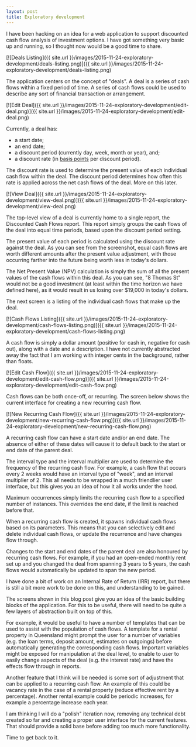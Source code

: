 ```yaml
---
layout: post
title: Exploratory development
---
```


I have been hacking on an idea for a web application to support discounted cash
flow analysis of investment options. I have got something very basic up and
running, so I thought now would be a good time to share.

[![Deals Listing]({{ site.url }}/images/2015-11-24-exploratory-development/deals-listing.png)]({{ site.url }}/images/2015-11-24-exploratory-development/deals-listing.png)

The application centers on the concept of "deals". A deal is a series of cash
flows within a fixed period of time. A series of cash flows could be used to
describe any sort of financial transaction or arrangement.

[![Edit Deal]({{ site.url }}/images/2015-11-24-exploratory-development/edit-deal.png)]({{ site.url }}/images/2015-11-24-exploratory-development/edit-deal.png)

Currently, a deal has:

- a start date;
- an end date;
- a discount period (currently day, week, month or year), and;
- a discount rate (in [basis
  points](https://en.wikipedia.org/wiki/Basis_point) per discount period).

The discount rate is used to determine the present value of each individual
cash flow within the deal. The discount period determines how often this rate
is applied across the net cash flows of the deal. More on this later.

[![View Deal]({{ site.url }}/images/2015-11-24-exploratory-development/view-deal.png)]({{ site.url }}/images/2015-11-24-exploratory-development/view-deal.png)

The top-level view of a deal is currently home to a single report, the
Discounted Cash Flows report. This report simply groups the cash flows of the
deal into equal time periods, based upon the discount period setting.

The present value of each period is calculated using the discount rate against
the deal. As you can see from the screenshot, equal cash flows are worth
different amounts after the present value adjustment, with those occurring
farther into the future being worth less in today's dollars.

The Net Present Value (NPV) calculation is simply the sum of all the present
values of the cash flows within this deal. As you can see, "8 Thomas St" would
not be a good investment (at least within the time horizon we have defined
here), as it would result in us losing over $19,000 in today's dollars.

The next screen is a listing of the individual cash flows that make up the
deal.

[![Cash Flows Listing]({{ site.url }}/images/2015-11-24-exploratory-development/cash-flows-listing.png)]({{ site.url }}/images/2015-11-24-exploratory-development/cash-flows-listing.png)

A cash flow is simply a dollar amount (positive for cash in, negative for cash
out), along with a date and a description. I have not currently abstracted away
the fact that I am working with integer cents in the background, rather than
floats.

[![Edit Cash Flow]({{ site.url }}/images/2015-11-24-exploratory-development/edit-cash-flow.png)]({{ site.url }}/images/2015-11-24-exploratory-development/edit-cash-flow.png)

Cash flows can be both once-off, or recurring. The screen below shows the
current interface for creating a new recurring cash flow.

[![New Recurring Cash Flow]({{ site.url }}/images/2015-11-24-exploratory-development/new-recurring-cash-flow.png)]({{ site.url }}/images/2015-11-24-exploratory-development/new-recurring-cash-flow.png)

A recurring cash flow can have a start date and/or an end date. The absence of
either of these dates will cause it to default back to the start or end date of
the parent deal.

The interval type and the interval multiplier are used to determine the
frequency of the recurring cash flow. For example, a cash flow that occurs
every 2 weeks would have an interval type of "week", and an interval multiplier
of 2. This all needs to be wrapped in a much friendlier user interface, but
this gives you an idea of how it all works under the hood.

Maximum occurrences simply limits the recurring cash flow to a specified number
of instances. This overrides the end date, if the limit is reached before that.

When a recurring cash flow is created, it spawns individual cash flows based on
its parameters. This means that you can selectively edit and delete individual
cash flows, or update the recurrence and have changes flow through.

Changes to the start and end dates of the parent deal are also honoured by
recurring cash flows. For example, if you had an open-ended monthly rent set
up and you changed the deal from spanning 3 years to 5 years, the cash flows
would automatically be updated to span the new period.

I have done a bit of work on an Internal Rate of Return (IRR) report, but there
is still a bit more work to be done on this, and understanding to be gained.

The screens shown in this blog post give you an idea of the basic building
blocks of the application. For this to be useful, there will need to be quite a
few layers of abstraction built on top of this.

For example, it would be useful to have a number of templates that can be used
to assist with the population of cash flows. A template for a rental property
in Queensland might prompt the user for a number of variables (e.g. the loan
terms, deposit amount, estimates on outgoings) before automatically generating
the corresponding cash flows. Important variables might be exposed for
manipulation at the deal level, to enable to user to easily change aspects of
the deal (e.g. the interest rate) and have the effects flow through in reports.

Another feature that I think will be needed is some sort of adjustment that can
be applied to a recurring cash flow. An example of this could be vacancy rate
in the case of a rental property (reduce effective rent by a percentage).
Another rental example could be periodic increases, for example a percentage
increase each year.

I am thinking I will do a "polish" iteration now, removing any technical debt
created so far and creating a proper user interface for the current features.
That should provide a solid base before adding too much more functionality.

Time to get back to it.
